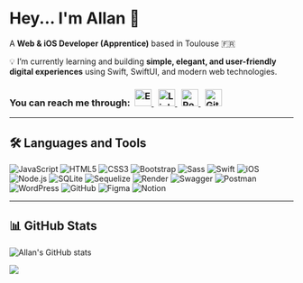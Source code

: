 
# Hey... I'm Allan 👋 

A **Web & iOS Developer (Apprentice)** based in Toulouse 🇫🇷  

💡 I’m currently learning and building **simple, elegant, and user-friendly digital experiences** using Swift, SwiftUI, and modern web technologies.  
<h3 align="left">
  <b>You can reach me through:</b>&nbsp;
  
  <a href="mailto:allall88@icloud.com" target="_blank" rel="nofollow">
    <img alt="Email" title="Email"
    src="https://img.shields.io/badge/Email-D14836?logo=gmail&logoColor=white&style=flat"
    height="30">
  </a>
  &nbsp;
  <a href="https://www.linkedin.com/in/allan-ixart/" target="_blank" rel="nofollow">
    <img alt="LinkedIn" title="LinkedIn"
    src="https://img.shields.io/badge/LinkedIn-0077B5?logo=linkedin&logoColor=white&style=flat"
    height="30">
  </a>
  &nbsp;
  <a href="https://all-all-all.github.io/Allan-Ixart-Portfolio-/" target="_blank" rel="nofollow">
    <img alt="Portfolio" title="Portfolio"
    src="https://img.shields.io/badge/Portfolio-121013?logo=githubpages&logoColor=white&style=flat"
    height="30">
  </a>
  &nbsp;
  <a href="https://github.com/all-all-all" target="_blank" rel="nofollow">
    <img alt="GitHub" title="GitHub"
    src="https://img.shields.io/badge/GitHub-181717?logo=github&logoColor=white&style=flat"
    height="30">
  </a>
</h3>



---

## 🛠️ Languages and Tools

![JavaScript](https://img.shields.io/badge/JavaScript-F7DF1E?logo=javascript&logoColor=black&style=for-the-badge)
![HTML5](https://img.shields.io/badge/HTML5-E34F26?logo=html5&logoColor=white&style=for-the-badge)
![CSS3](https://img.shields.io/badge/CSS3-1572B6?logo=css3&logoColor=white&style=for-the-badge)
![Bootstrap](https://img.shields.io/badge/Bootstrap-7952B3?logo=bootstrap&logoColor=white&style=for-the-badge)
![Sass](https://img.shields.io/badge/Sass-CC6699?logo=sass&logoColor=white&style=for-the-badge)
![Swift](https://img.shields.io/badge/Swift-FA7343?logo=swift&logoColor=white&style=for-the-badge)
![iOS](https://img.shields.io/badge/iOS-000000?logo=apple&logoColor=white&style=for-the-badge)
![Node.js](https://img.shields.io/badge/Node.js-339933?logo=node.js&logoColor=white&style=for-the-badge)
![SQLite](https://img.shields.io/badge/SQLite-003B57?logo=sqlite&logoColor=white&style=for-the-badge)
![Sequelize](https://img.shields.io/badge/Sequelize-52B0E7?logo=sequelize&logoColor=white&style=for-the-badge)
![Render](https://img.shields.io/badge/Render-46E3B7?logo=render&logoColor=black&style=for-the-badge)
![Swagger](https://img.shields.io/badge/Swagger-85EA2D?logo=swagger&logoColor=black&style=for-the-badge)
![Postman](https://img.shields.io/badge/Postman-FF6C37?logo=postman&logoColor=white&style=for-the-badge)
![WordPress](https://img.shields.io/badge/WordPress-21759B?logo=wordpress&logoColor=white&style=for-the-badge)
![GitHub](https://img.shields.io/badge/GitHub-181717?logo=github&logoColor=white&style=for-the-badge)
![Figma](https://img.shields.io/badge/Figma-F24E1E?logo=figma&logoColor=white&style=for-the-badge)
![Notion](https://img.shields.io/badge/Notion-000000?logo=notion&logoColor=white&style=for-the-badge)

---

## 📊 GitHub Stats

![Allan's GitHub stats](https://github-readme-stats.vercel.app/api?username=all-all-all&show_icons=true&include_all_commits=true&count_private=true&rank_icon=github&theme=tokyonight&hide_border=true)

<img src="https://user-images.githubusercontent.com/73097560/115834477-dbab4500-a447-11eb-908a-139a6edaec5c.gif" style="max-width: 100%; display: inline-block;" data-target="animated-image.originalImage">




